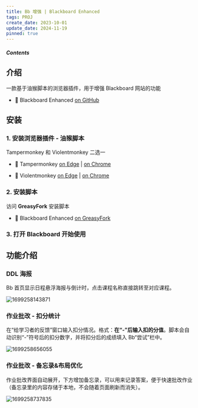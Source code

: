 ```yaml
---
title: Bb 增强 | Blackboard Enhanced
tags: PROJ
create_date: 2023-10-01
update_date: 2024-11-19
pinned: true
---
```


##### Contents

## 介绍

一款基于油猴脚本的浏览器插件，用于增强 Blackboard 网站的功能

- 🔗 Blackboard Enhanced [on GitHub](https://github.com/sitdownkevin/Blackboard-Enhanced)


## 安装

### 1. 安装浏览器插件 - 油猴脚本

Tampermonkey 和 Violentmonkey 二选一

- 🔗 Tampermonkey [on Edge](https://microsoftedge.microsoft.com/addons/detail/%E7%AF%A1%E6%94%B9%E7%8C%B4/iikmkjmpaadaobahmlepeloendndfphd) | [on Chrome](https://chromewebstore.google.com/detail/%E7%AF%A1%E6%94%B9%E7%8C%B4/dhdgffkkebhmkfjojejmpbldmpobfkfo)

- 🔗 Violentmonkey [on Edge](https://microsoftedge.microsoft.com/addons/detail/%E6%9A%B4%E5%8A%9B%E7%8C%B4/eeagobfjdenkkddmbclomhiblgggliao) | [on Chrome](https://chromewebstore.google.com/detail/%E6%9A%B4%E5%8A%9B%E7%8C%B4/jinjaccalgkegednnccohejagnlnfdag)

### 2. 安装脚本

访问 **GreasyFork** 安装脚本

- 🔗 Blackboard Enhanced [on GreasyFork](https://greasyfork.org/zh-CN/scripts/462240-bb%E8%AE%A1%E7%AE%97%E5%88%86%E6%95%B0)


### 3. 打开 **Blackboard** 开始使用

## 功能介绍

### DDL 海报

Bb 首页显示日程悬浮海报与倒计时，点击课程名称直接跳转至对应课程。

![1699258143871](https://cdn.statically.io/gh/sitdownkevin/ImageHosting@main/1699258143871.gif)

### 作业批改 - 扣分统计

在“给学习者的反馈”窗口输入扣分情况。格式：**在“-”后输入扣的分值**。脚本会自动识别“-”符号后的扣分数字，并将扣分后的成绩填入 Bb“尝试”栏中。

![1699258656055](https://cdn.statically.io/gh/sitdownkevin/ImageHosting@main/1699258656055.gif)

### 作业批改 - 备忘录&布局优化

作业批改界面自动展开，下方增加备忘录，可以用来记录答案，便于快速批改作业（备忘录里的内容存储于本地，不会随着页面刷新而消失）。

![1699258737835](https://cdn.statically.io/gh/sitdownkevin/ImageHosting@main/1699258737835.png)